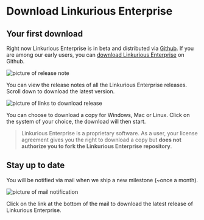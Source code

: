 # Download Linkurious Enterprise

## Your first download
Right now Linkurious Enterprise is in beta and distributed via [Github](http://www.github.com). If you are among our early users, you can [download Linkurious Enterprise](https://github.com/Linkurious/linkurious-enterprise-release/releases) on Github.

![picture of release note](https://dl.dropboxusercontent.com/s/y740nwm2i9jo9q6/9.png?dl=0)

You can view the release notes of all the Linkurious Enterprise releases. Scroll down to download the latest version.

![picture of links to download release](https://dl.dropboxusercontent.com/s/5m40a8lo9096hgh/10.png?dl=0)

You can choose to download a copy for Windows, Mac or Linux. Click on the system of your choice, the download will then start.

> Linkurious Enterprise is a proprietary software. As a user, your license agreement gives you the right to download a copy but **does not authorize you to fork the Linkurious Enterprise repository**.

## Stay up to date

You will be notified via mail when we ship a new milestone (~once a month).

![picture of mail notification](https://dl.dropboxusercontent.com/s/y1gisyr15pnjr53/8.png?dl=0)

Click on the link at the bottom of the mail to download the latest release of Linkurious Enterprise.
